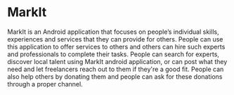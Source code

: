# MarkIt
MarkIt is an Android application that focuses on people’s individual skills, experiences and services that they can provide for others. People can use this application to offer services to others and others can hire such experts and professionals to complete their tasks. People can search for experts, discover local talent using MarkIt android application, or can post what they need and let freelancers reach out to them if they're a good fit. People can also help others by donating them and people can ask for these donations through a proper channel.
